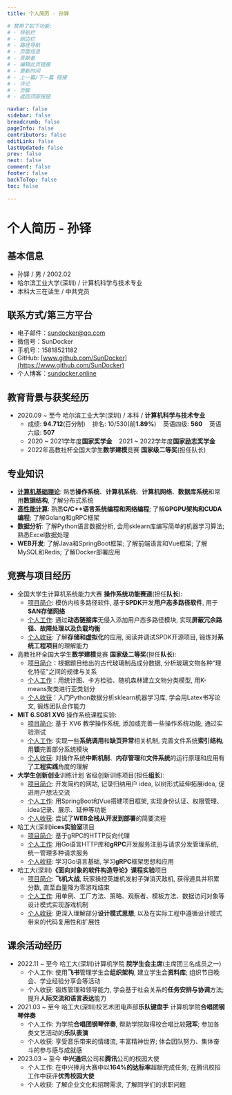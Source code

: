 ```yaml
---
title: 个人简历 - 孙铎

# 禁用了如下功能:
# - 导航栏
# - 侧边栏
# - 路径导航
# - 页面信息
# - 贡献者
# - 编辑此页链接
# - 更新时间
# - 上一篇/下一篇 链接
# - 评论
# - 页脚
# - 返回顶部按钮

navbar: false
sidebar: false
breadcrumb: false
pageInfo: false
contributors: false
editLink: false
lastUpdated: false
prev: false
next: false
comment: false
footer: false
backToTop: false
toc: false

---
```


<style>
  a.header-anchor {
    display: none;
  }
  a {
    color: inherit
  }
</style>

# 个人简历 - 孙铎

<!-- ::: left

孙铎 / 男 / 2002.02

哈尔滨工业大学(深圳) / 计算机科学与技术专业

本科大三在读生 / 中共党员

:::

::: right

[icon:github www.github.com/SunDocker](https://www.github.com/SunDocker)

[icon:blog sundocker.online](https://sundocker.gitee.io)&nbsp;&nbsp;&nbsp;&nbsp;icon:weixin SunDocker

[icon:email sundocker@qq.com](mailto:1075079562@qq.com)&nbsp;&nbsp;&nbsp;&nbsp;icon:phone 15818521182

::: -->

## 基本信息

- 孙铎 / 男 / 2002.02 
- 哈尔滨工业大学(深圳) / 计算机科学与技术专业
- 本科大三在读生 / 中共党员

## 联系方式/第三方平台

- 电子邮件：[sundocker@qq.com](mailto:1075079562@qq.com)
- 微信号：SunDocker
- 手机号：15818521182
- GitHub: [www.github.com/SunDocker](https://www.github.com/SunDocker)
- 个人博客：[sundocker.online](https://sundocker.gitee.io)


## 教育背景与获奖经历

- 2020.09 ~ 至今 哈尔滨工业大学(深圳) / 本科 / **计算机科学与技术专业**
  - 成绩: **94.712**(百分制)&nbsp;&nbsp;&nbsp;&nbsp;排名: 10/530(前**1.89%**)&nbsp;&nbsp;&nbsp;&nbsp;英语四级: **560**&nbsp;&nbsp;&nbsp;&nbsp;英语六级: **507**
  - 2020 ~ 2021学年度**国家奖学金**&nbsp;&nbsp;&nbsp;&nbsp;2021 ~ 2022学年度**国家励志奖学金**
  - 2022年高教社杯全国大学生**数学建模**竞赛 **国家级二等奖**(担任队长)

## 专业知识

- **<u>计算机基础理论</u>**: 熟悉**操作系统**、**计算机系统**、**计算机网络**、**数据库系统**和常用**数据结构**, 了解分布式系统
- **<u>高性能计算</u>**: 熟悉**C/C++语言系统编程和网络编程**; 了解**GPGPU架构和CUDA编程**; 了解Golang和gRPC框架
- **数据分析**: 了解Python语言数据分析, 会用sklearn库编写简单的机器学习算法; 熟悉Excel数据处理
- **WEB开发**: 了解Java和SpringBoot框架; 了解前端语言和Vue框架; 了解MySQL和Redis; 了解Docker部署应用

## 竞赛与项目经历

- 全国大学生计算机系统能力大赛 **操作系统功能赛道**(担任**队长**):
  - <u>项目简介</u>: 模仿内核多路径软件, 基于**SPDK**开发**用户态多路径软件**, 用于**SAN存储网络**
  - <u>个人工作</u>: 通过**动态链接库**无侵入添加用户态多路径模块, 实现**屏蔽冗余路径、故障处理以及负载均衡**
  - <u>个人收获</u>: 了解**存储和虚拟化**的应用, 阅读并调试SPDK开源项目, 锻炼对**系统工程项目**的理解能力
- 高教社杯全国大学生**数学建模**竞赛 **国家级二等奖**(担任**队长**):
  - <u>项目简介</u>：根据题目给出的古代玻璃制品成分数据, 分析玻璃文物各种“理化特征”之间的规律与关系
  - <u>个人工作</u>：用统计图、卡方检验、随机森林建立文物分类模型, 用K-means聚类进行亚类划分
  - <u>个人收获</u>：入门Python数据分析sklearn机器学习库, 学会用Latex书写论文, 锻炼团队合作能力
- **MIT 6.S081 XV6** 操作系统课程实验:
  - <u>项目简介</u>: 基于 XV6 教学操作系统, 添加或完善一些操作系统功能, 通过实验测试
  - <u>个人工作</u>: 实现一些**系统调用**和**缺页异常**相关机制, 完善文件系统**索引结构**, 用**锁**完善部分系统模块
  - <u>个人收获</u>: 对操作系统**中断机制**、**内存管理**和**文件系统**的运行原理和应用有了**工程实践**角度的理解
- **大学生创新创业**训练计划 省级创新训练项目(担任**组长**):
  - <u>项目简介</u>: 开发简约的网站, 记录归纳用户 idea, 以树形式延伸拓展idea, 促进用户想法交流
  - <u>个人工作</u>: 用SpringBoot和Vue搭建项目框架, 实现身份认证、权限管理、idea记录、展示、延伸等功能
  - <u>个人收获</u>: 尝试了**WEB全栈从开发到部署**的简要流程
- 哈工大(深圳)**ices实验室**项目
  - <u>项目简介</u>: 基于gRPC的HTTP反向代理
  - <u>个人工作</u>: 用Go语言HTTP库和**gRPC**开发服务注册与请求分发管理系统, 统一管理多种请求服务
  - <u>个人收获</u>: 学习Go语言基础, 学习**gRPC**框架思想和应用
- 哈工大(深圳)**《面向对象的软件构造导论》课程实验**项目
  - <u>项目简介</u>: **飞机大战**, 玩家操控英雄机发射子弹消灭敌机, 获得道具并积累分数, 直至血量降为零游戏结束
  - <u>个人工作</u>: 用单例、工厂方法、策略、观察者、模板方法、数据访问对象等设计模式实现游戏机制
  - <u>个人收获</u>: 更深入理解部分**设计模式思想**, 以及在实际工程中遵循设计模式带来的代码复用性和扩展性

## 课余活动经历

- 2022.11 ~ 至今 哈工大(深圳)计算机学院 **院学生会主席**(主席团三名成员之一)
  - 个人工作: 使用**飞书**管理学生会**组织架构**, 建立学生会**资料库**; 组织节日晚会、学业经验分享会等活动
  - 个人收获: 锻炼管理和领导能力, 学会基于社会关系的**任务安排与协调**方法; 提升**人际交流和语言表达**能力
- 2021.03 ~ 至今 哈工大(深圳)校艺术团电声部**乐队键盘手** 计算机学院**合唱团钢琴伴奏**
  - 个人工作: 为学院**合唱团钢琴伴奏**, 帮助学院取得校合唱比较**冠军**; 参加各类文艺活动的**乐队表演**
  - 个人收获: 享受音乐带来的情绪流, 丰富精神世界; 体会团队努力、集体奋斗的参与感与成就感
- 2023.03 ~ 至今 **中兴通讯**公司和**腾讯**公司的校园大使
  - 个人工作: 在中兴捧月大赛中以**164%的达标率**超额完成任务; 在腾讯校招工作中获评**优秀校园大使**
  - 个人收获: 了解企业文化和招聘需求, 了解同学们的求职问题
